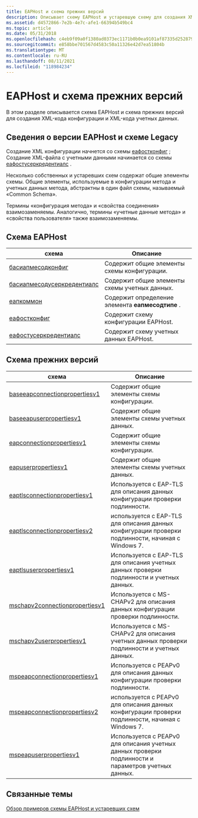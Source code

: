 ```yaml
---
title: EAPHost и схема прежних версий
description: Описывает схему EAPHost и устаревшую схему для создания XML-кода конфигурации и XML-кода учетных данных.
ms.assetid: d4572866-7e2b-4e7c-afe1-66394b549bc4
ms.topic: article
ms.date: 05/31/2018
ms.openlocfilehash: c4eb9f09a0f1380ad0373ec1171b0b0ea9101af87335d25287969d9a5f7f2da9
ms.sourcegitcommit: e858bbe701567d4583c50a11326e42d7ea51804b
ms.translationtype: MT
ms.contentlocale: ru-RU
ms.lasthandoff: 08/11/2021
ms.locfileid: "118984234"
---
```

# <a name="eaphost-and-legacy-schema"></a>EAPHost и схема прежних версий

В этом разделе описывается схема EAPHost и схема прежних версий для создания XML-кода конфигурации и XML-кода учетных данных.

## <a name="about-eaphost-and-legacy-schema"></a>Сведения о версии EAPHost и схеме Legacy

Создание XML конфигурации начнется со схемы [еафостконфиг](eaphostconfigschema-schema.md) ; Создание XML-файла с учетными данными начинается со схемы [еафостусеркредентиалс](eaphostusercredentialsschema-schema.md) .

Несколько собственных и устаревших схем содержат общие элементы схемы. Общие элементы, используемые в конфигурации метода и учетных данных метода, абстрактны в один файл схемы, называемый «Common Schema».

Термины «конфигурация метода» и «свойства соединения» взаимозаменяемы. Аналогично, термины «учетные данные метода» и «свойства пользователя» также взаимозаменяемы.

## <a name="eaphost-schema"></a>Схема EAPHost



| схема                                                                        | Описание                                        |
|-------------------------------------------------------------------------------|----------------------------------------------------|
| [басиапмесодконфиг](baseeapmethodconfigschema-schema.md)                   | Содержит общие элементы схемы конфигурации.     |
| [басиапмесодусеркредентиалс](baseeapmethodusercredentialsschema-schema.md) | Содержит общие элементы схемы учетных данных.        |
| [еапкоммон](eapcommonschema-schema.md)                                       | Содержит определение элемента **еапмесодтипе** . |
| [еафостконфиг](eaphostconfigschema-schema.md)                               | Содержит схему конфигурации EAPHost.             |
| [еафостусеркредентиалс](eaphostusercredentialsschema-schema.md)             | Содержит схему учетных данных EAPHost.                |



 

## <a name="legacy-schema"></a>Схема прежних версий



| схема                                                                            | Описание                                                                                  |
|-----------------------------------------------------------------------------------|----------------------------------------------------------------------------------------------|
| [baseeapconnectionpropertiesv1](baseeapconnectionpropertiesv1schema-schema.md)   | Содержит общие элементы схемы конфигурации.                                               |
| [baseeapuserpropertiesv1](baseeapuserpropertiesv1schema-schema.md)               | Содержит общие элементы схемы учетных данных.                                                  |
| [eapconnectionpropertiesv1](eapconnectionpropertiesv1schema-schema.md)           | Содержит общие элементы схемы конфигурации.                                               |
| [eapuserpropertiesv1](eapuserpropertiesv1schema-schema.md)                       | Содержит общие элементы схемы учетных данных.                                                  |
| [eaptlsconnectionpropertiesv1](eaptlsconnectionpropertiesv1schema-schema.md)     | Используется с EAP-TLS для описания данных конфигурации проверки подлинности.                          |
| [eaptlsconnectionpropertiesv2](eaptlsconnectionpropertiesv2schema-schema.md)     | используется с EAP-TLS для описания данных конфигурации проверки подлинности, начиная с Windows 7. |
| [eaptlsuserpropertiesv1](eaptlsuserpropertiesv1schema-schema.md)                 | Используется с EAP-TLS для описания учетных данных проверки подлинности и учетных данных.          |
| [mschapv2connectionpropertiesv1](mschapv2connectionpropertiesv1schema-schema.md) | Используется с MS-CHAPv2 для описания данных конфигурации проверки подлинности.                        |
| [mschapv2userpropertiesv1](mschapv2userpropertiesv1schema-schema.md)             | Используется с MS-CHAPv2 для описания учетных данных проверки подлинности и учетных данных.        |
| [mspeapconnectionpropertiesv1](mspeapconnectionpropertiesv1schema-schema.md)     | Используется с PEAPv0 для описания данных конфигурации проверки подлинности.                           |
| [mspeapconnectionpropertiesv2](mspeapconnectionpropertiesv2schema-schema.md)     | используется с PEAPv0 для описания данных конфигурации проверки подлинности, начиная с Windows 7.  |
| [mspeapuserpropertiesv1](mspeapuserpropertiesv1schema-schema.md)                 | Используется с PEAPv0 для описания учетных данных проверки подлинности и параметров учетных данных.           |



 

## <a name="related-topics"></a>Связанные темы

<dl> <dt>

[Обзор примеров схемы EAPHost и устаревших схем](eaphost-schemas.md)
</dt> </dl>

 

 





